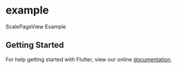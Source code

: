 # example

ScalePageView Example

## Getting Started

For help getting started with Flutter, view our online
[documentation](https://flutter.io/).
